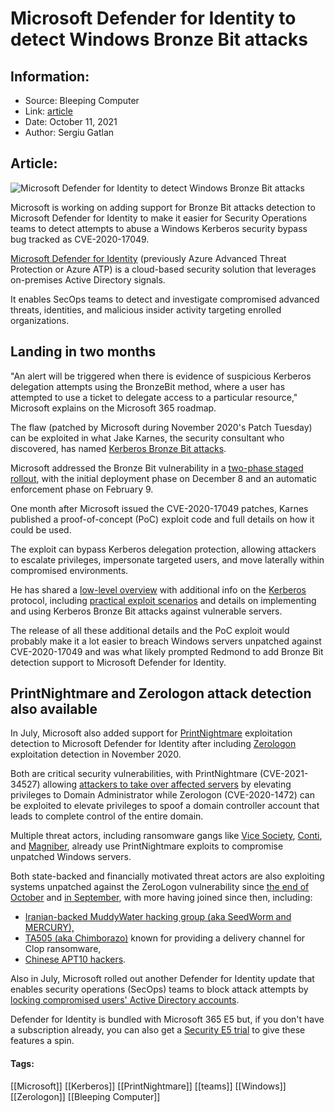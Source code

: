# Microsoft Defender for Identity to detect Windows Bronze Bit attacks
### 

## Information:
+ Source: Bleeping Computer
+ Link: [article](https://www.bleepingcomputer.com/news/microsoft/microsoft-defender-for-identity-to-detect-windows-bronze-bit-attacks/)
+ Date: October 11, 2021
+ Author: Sergiu Gatlan


## Article:
![Microsoft Defender for Identity to detect Windows Bronze Bit attacks](https://www.bleepstatic.com/content/hl-images/2020/10/16/Windows---10.jpg)


Microsoft is working on adding support for Bronze Bit attacks detection to Microsoft Defender for Identity to make it easier for Security Operations teams to detect attempts to abuse a Windows Kerberos security bypass bug tracked as CVE-2020-17049.


[Microsoft Defender for Identity](https://www.microsoft.com/en-us/microsoft-365/security/identity-defender) (previously Azure Advanced Threat Protection or Azure ATP) is a cloud-based security solution that leverages on-premises Active Directory signals.


It enables SecOps teams to detect and investigate compromised advanced threats, identities, and malicious insider activity targeting enrolled organizations.


Landing in two months
---------------------


"An alert will be triggered when there is evidence of suspicious Kerberos delegation attempts using the BronzeBit method, where a user has attempted to use a ticket to delegate access to a particular resource," Microsoft explains on the Microsoft 365 roadmap.


The flaw (patched by Microsoft during November 2020's Patch Tuesday) can be exploited in what Jake Karnes, the security consultant who discovered, has named [Kerberos Bronze Bit attacks](https://www.bleepingcomputer.com/news/security/windows-kerberos-bronze-bit-attack-gets-public-exploit-patch-now/).


Microsoft addressed the Bronze Bit vulnerability in a [two-phase staged rollout](https://support.microsoft.com/en-us/help/4598347/managing-deployment-of-kerberos-s4u-changes-for-cve-2020-17049), with the initial deployment phase on December 8 and an automatic enforcement phase on February 9.


One month after Microsoft issued the CVE-2020-17049 patches, Karnes published a proof-of-concept (PoC) exploit code and full details on how it could be used.


The exploit can bypass Kerberos delegation protection, allowing attackers to escalate privileges, impersonate targeted users, and move laterally within compromised environments.


He has shared a [low-level overview](https://blog.netspi.com/cve-2020-17049-kerberos-bronze-bit-theory) with additional info on the [Kerberos](https://www.bleepingcomputer.com/tag/kerberos/) protocol, including [practical exploit scenarios](https://blog.netspi.com/cve-2020-17049-kerberos-bronze-bit-attack) and details on implementing and using Kerberos Bronze Bit attacks against vulnerable servers.


The release of all these additional details and the PoC exploit would probably make it a lot easier to breach Windows servers unpatched against CVE-2020-17049 and was what likely prompted Redmond to add Bronze Bit detection support to Microsoft Defender for Identity.


PrintNightmare and Zerologon attack detection also available
------------------------------------------------------------


In July, Microsoft also added support for [PrintNightmare](https://www.bleepingcomputer.com/tag/printnightmare/) exploitation detection to Microsoft Defender for Identity after including [Zerologon](https://www.bleepingcomputer.com/tag/zerologon/) exploitation detection in November 2020.


Both are critical security vulnerabilities, with PrintNightmare (CVE-2021-34527) allowing [attackers to take over affected servers](https://www.bleepingcomputer.com/news/security/public-windows-printnightmare-0-day-exploit-allows-domain-takeover/) by elevating privileges to Domain Administrator while Zerologon (CVE-2020-1472) can be exploited to elevate privileges to spoof a domain controller account that leads to complete control of the entire domain.


Multiple threat actors, including ransomware gangs like [Vice Society](https://www.bleepingcomputer.com/news/security/vice-society-ransomware-joins-ongoing-printnightmare-attacks/), [Conti](https://twitter.com/John_Fokker/status/1425749521569624065), and [Magniber](https://www.bleepingcomputer.com/news/security/ransomware-gang-uses-printnightmare-to-breach-windows-servers/), already use PrintNightmare exploits to compromise unpatched Windows servers.


Both state-backed and financially motivated threat actors are also exploiting systems unpatched against the ZeroLogon vulnerability since [the end of October](https://www.bleepingcomputer.com/news/security/microsoft-warns-of-ongoing-attacks-using-windows-zerologon-flaw/) and [in September](https://www.bleepingcomputer.com/news/microsoft/microsoft-hackers-using-zerologon-exploits-in-attacks-patch-now/), with more having joined since then, including:


* [Iranian-backed MuddyWater hacking group (aka SeedWorm and MERCURY),](https://www.bleepingcomputer.com/news/security/microsoft-iranian-hackers-actively-exploiting-windows-zerologon-flaw/)
* [TA505 (aka Chimborazo)](https://www.bleepingcomputer.com/news/security/ransomware-gang-now-using-critical-windows-flaw-in-attacks/) known for providing a delivery channel for Clop ransomware,
* [Chinese APT10 hackers](https://www.bleepingcomputer.com/news/security/chinese-apt10-hackers-use-zerologon-exploits-against-japanese-orgs/).


Also in July, Microsoft rolled out another Defender for Identity update that enables security operations (SecOps) teams to block attack attempts by [locking compromised users' Active Directory accounts](https://www.bleepingcomputer.com/news/security/microsoft-365-to-let-secops-lock-hacked-active-directory-accounts/).


Defender for Identity is bundled with Microsoft 365 E5 but, if you don't have a subscription already, you can also get a [Security E5 trial](https://go.microsoft.com/fwlink/p/?LinkID=2077047&clcid=0x409&culture=en-us&country=US) to give these features a spin.




#### Tags:
[[Microsoft]] [[Kerberos]] [[PrintNightmare]] [[teams]] [[Windows]] [[Zerologon]] [[Bleeping Computer]]
